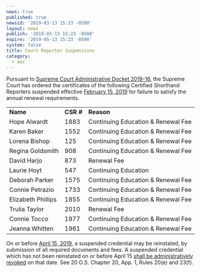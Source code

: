 ```yaml
---
news: true
published: true
newsid: '2019-03-13 15:23 -0500'
layout: news
publish: '2019-03-13 15:23 -0500'
expire: '2019-05-13 15:23 -0500'
system: false
title: Court Reporter Suspensions
category:
  - aoc
---
```

Pursuant to <a href="http://www.oscn.net/applications/oscn/DeliverDocument.asp?CiteID=483490">Supreme Court Administrative Docket 2019-16</a>, the Supreme Court has ordered the certificates of the following Certified Shorthand Reporters suspended effective <u>February 15, 2019</u> for failure to satisfy the annual renewal requirements.
<table>
  <tr>
    <td><b>Name</b></td>
    <td><b>CSR&nbsp;#</b></td>
    <td><b>Reason</b></td>
  </tr>  
<tr>
	<td>Hope Alwardt
	<td>1883
	<td>Continuing Education & Renewal Fee
</tr>
<tr>
	<td>Karen Baker</td>
	<td>1552</td>
	<td>Continuing Education & Renewal Fee</td>
</tr>
<tr>
	<td>Lorena Bishop</td>
	<td>125</td>
	<td>Continuing Education & Renewal Fee</td>
</tr>
<tr>
	<td>Regina Goldsmith</td>
	<td>908</td>
	<td>Continuing Education & Renewal Fee</td>
</tr>
<tr>
	<td>David Harjo</td>
	<td>873</td>
	<td>Renewal Fee</td>
</tr>
<tr>
	<td>Laurie Hoyt</td>
	<td>547</td>
	<td>Continuing Education</td>
</tr>
<tr>
	<td>Deborah Parker</td>
	<td>1575</td>
	<td>Continuing Education & Renewal Fee</td>
</tr>
<tr>
	<td>Connie Petrazio</td>
	<td>1733</td>
	<td>Continuing Education & Renewal Fee</td>
</tr>
<tr>
	<td>Elizabeth Phillips</td>
	<td>1855</td>
	<td>Continuing Education & Renewal Fee</td>
</tr>
<tr>
	<td>Trulia Taylor</td>
	<td>2010</td>
	<td>Renewal Fee</td>
</tr>
<tr>
	<td>Connie Tocco</td>
	<td>1977</td>
	<td>Continuing Education & Renewal Fee</td>
</tr>
<tr>
	<td>Jeanna Whitten</td>
	<td>1961</td>
	<td>Continuing Education & Renewal Fee</td>
</tr>	
</table>
On or before <u>April 15, 2019</u>, a suspended credential may be reinstated, by submission of all required documents and fees. A suspended credential which has not been reinstated on or before April 15 <u>shall be administratively revoked</u> on that date. See 20 O.S. Chapter 20, App. 1, Rules 20(e) and 23(f).
